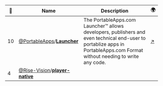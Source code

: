 |:star2: | Name | Description | 🌍|
|---|---|---|---|
|10|[@PortableApps](https://github.com/PortableApps)/[**Launcher**](https://github.com/PortableApps/Launcher)|The PortableApps.com Launcher™ allows developers, publishers and even technical end-user to portablize apps in PortableApps.com Format without needing to write any code.|[:arrow_upper_right:](https://portableapps.com/apps/development/portableapps.com_launcher)|
|4|[@Rise-Vision](https://github.com/Rise-Vision)/[**player-native**](https://github.com/Rise-Vision/player-native)|||

